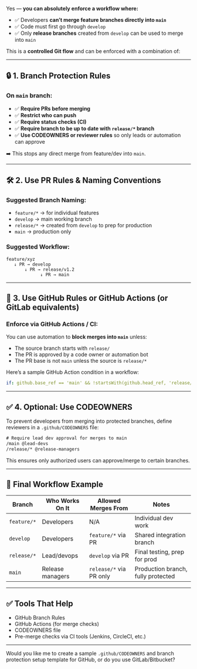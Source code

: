 Yes — **you can absolutely enforce a workflow where:**

* ✅ Developers **can’t merge feature branches directly into `main`**
* ✅ Code must first go through `develop`
* ✅ Only **release branches** created from `develop` can be used to merge into `main`

This is a **controlled Git flow** and can be enforced with a combination of:

---

## 🔒 1. Branch Protection Rules

### On `main` branch:

* ✅ **Require PRs before merging**
* ✅ **Restrict who can push**
* ✅ **Require status checks (CI)**
* ✅ **Require branch to be up to date with `release/*` branch**
* ✅ **Use CODEOWNERS or reviewer rules** so only leads or automation can approve

➡️ This stops any direct merge from feature/dev into `main`.

---

## 🛠️ 2. Use PR Rules & Naming Conventions

### Suggested Branch Naming:

* `feature/*` → for individual features
* `develop` → main working branch
* `release/*` → created from `develop` to prep for production
* `main` → production only

### Suggested Workflow:

```text
feature/xyz 
   ↓ PR → develop 
       ↓ PR → release/v1.2 
             ↓ PR → main
```

---

## 🔐 3. Use GitHub Rules or GitHub Actions (or GitLab equivalents)

### Enforce via GitHub Actions / CI:

You can use automation to **block merges into `main`** unless:

* The source branch starts with `release/`
* The PR is approved by a code owner or automation bot
* The PR base is not `main` unless the source is `release/*`

Here’s a sample GitHub Action condition in a workflow:

```yaml
if: github.base_ref == 'main' && !startsWith(github.head_ref, 'release/')
```

---

## ✅ 4. Optional: Use CODEOWNERS

To prevent developers from merging into protected branches, define reviewers in a `.github/CODEOWNERS` file:

```txt
# Require lead dev approval for merges to main
/main @lead-devs
/release/* @release-managers
```

This ensures only authorized users can approve/merge to certain branches.

---

## 🧠 Final Workflow Example

| Branch      | Who Works On It  | Allowed Merges From     | Notes                              |
| ----------- | ---------------- | ----------------------- | ---------------------------------- |
| `feature/*` | Developers       | N/A                     | Individual dev work                |
| `develop`   | Developers       | `feature/*` via PR      | Shared integration branch          |
| `release/*` | Lead/devops      | `develop` via PR        | Final testing, prep for prod       |
| `main`      | Release managers | `release/*` via PR only | Production branch, fully protected |

---

## ✅ Tools That Help

* GitHub Branch Rules
* GitHub Actions (for merge checks)
* CODEOWNERS file
* Pre-merge checks via CI tools (Jenkins, CircleCI, etc.)

---

Would you like me to create a sample `.github/CODEOWNERS` and branch protection setup template for GitHub, or do you use GitLab/Bitbucket?
